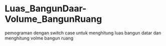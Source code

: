 # Luas_BangunDaar-Volume_BangunRuang
pemograman dengan switch case untuk menghitung luas bangun datar dan menghitung volme bangun ruang

